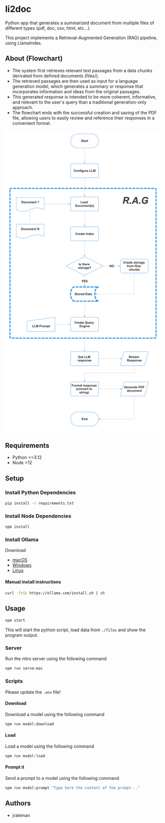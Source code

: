 # li2doc

Python app that generates a summarized document from multiple files of different types (pdf, doc, csv, html, etc...).

This project implements a Retrieval-Augmented Generation (RAG) pipeline, using LlamaIndex.

## About (Flowchart)

- The system first retrieves relevant text passages from a data chunks derivated from defined documents (files/).
- The retrieved passages are then used as input for a language generation model, which generates a summary or response that incorporates information and ideas from the original passages. 
- This generated response is intended to be more coherent, informative, and relevant to the user's query than a traditional generation-only approach.
- The flowchart ends with the successful creation and saving of the PDF file, allowing users to easily review and reference their responses in a convenient format.

![flowchart](./li2doc/assets/flowchart.jpg)

## Requirements

- Python ==3.12
- Node >12

## Setup

### Install Python Dependencies

```sh
pip install -r requirements.txt
```

### Install Node Dependencies

```sh
npm install
```

### Install Ollama

Download

- [macOS](https://ollama.com/download/Ollama-darwin.zip)
- [Windows](https://ollama.com/download/OllamaSetup.exe)
- [Linux](https://github.com/ollama/ollama/blob/main/docs/linux.md)

#### Manual install instructions

```sh
curl -fsSL https://ollama.com/install.sh | sh
```

## Usage

```sh
npm start
```

This will start the python script, load data from `./files` and show the program output.

### Server

Run the nitro server using the following command

```sh
npm run serve:mac
```

### Scripts

Please update the `.env` file!

#### Download

Download a model using the following command

```sh
npm run model:download
```

#### Load

Load a model using the following command

```sh
npm run model:load
```

#### Prompt it

Send a prompt to a model using the following command

```sh
npm run model:prompt "Type here the content of the prompt..."
```

## Authors

- jraleman
